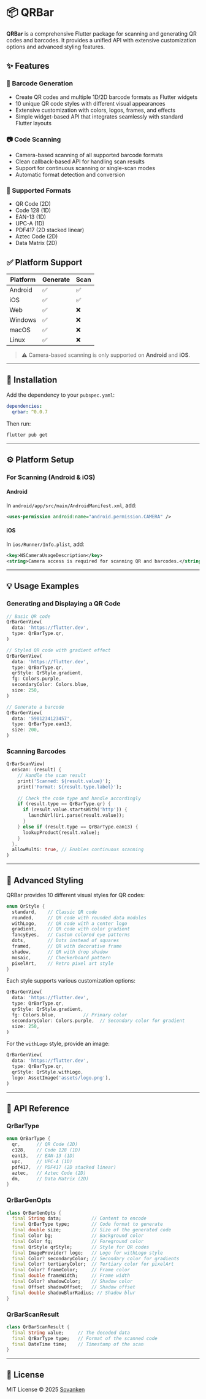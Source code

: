 # 📦 QRBar

**QRBar** is a comprehensive Flutter package for scanning and generating QR codes and barcodes. It provides a unified API with extensive customization options and advanced styling features.

## ✨ Features

### 🎨 Barcode Generation
- Create QR codes and multiple 1D/2D barcode formats as Flutter widgets
- 10 unique QR code styles with different visual appearances
- Extensive customization with colors, logos, frames, and effects
- Simple widget-based API that integrates seamlessly with standard Flutter layouts

### 📷 Code Scanning
- Camera-based scanning of all supported barcode formats
- Clean callback-based API for handling scan results
- Support for continuous scanning or single-scan modes
- Automatic format detection and conversion

### 🔄 Supported Formats
- QR Code (2D)
- Code 128 (1D)
- EAN-13 (1D)
- UPC-A (1D)
- PDF417 (2D stacked linear)
- Aztec Code (2D)
- Data Matrix (2D)


## ✅ Platform Support

| Platform | Generate | Scan |
|----------|----------|------|
| Android  | ✅        | ✅    |
| iOS      | ✅        | ✅    |
| Web      | ✅        | ❌    |
| Windows  | ✅        | ❌    |
| macOS    | ✅        | ❌    |
| Linux    | ✅        | ❌    |

> ⚠️ Camera-based scanning is only supported on **Android** and **iOS**.

---

## 🚀 Installation

Add the dependency to your `pubspec.yaml`:

```yaml
dependencies:
  qrbar: ^0.0.7
```

Then run:

```bash
flutter pub get
```

---

## ⚙️ Platform Setup

### For Scanning (Android & iOS)

#### Android

In `android/app/src/main/AndroidManifest.xml`, add:

```xml
<uses-permission android:name="android.permission.CAMERA" />
```

#### iOS

In `ios/Runner/Info.plist`, add:

```xml
<key>NSCameraUsageDescription</key>
<string>Camera access is required for scanning QR and barcodes.</string>
```

---

## 💡 Usage Examples

### Generating and Displaying a QR Code

```dart
// Basic QR code
QrBarGenView(
  data: 'https://flutter.dev',
  type: QrBarType.qr,
)

// Styled QR code with gradient effect
QrBarGenView(
  data: 'https://flutter.dev',
  type: QrBarType.qr,
  qrStyle: QrStyle.gradient,
  fg: Colors.purple,
  secondaryColor: Colors.blue,
  size: 250,
)

// Generate a barcode
QrBarGenView(
  data: '5901234123457',
  type: QrBarType.ean13,
  size: 200,
)
```

### Scanning Barcodes

```dart
QrBarScanView(
  onScan: (result) {
    // Handle the scan result
    print('Scanned: ${result.value}');
    print('Format: ${result.type.label}');
    
    // Check the code type and handle accordingly
    if (result.type == QrBarType.qr) {
      if (result.value.startsWith('http')) {
        launchUrl(Uri.parse(result.value));
      }
    } else if (result.type == QrBarType.ean13) {
      lookupProduct(result.value);
    }
  },
  allowMulti: true, // Enables continuous scanning
)
```

---

## 🧩 Advanced Styling

QRBar provides 10 different visual styles for QR codes:

```dart
enum QrStyle {
  standard,    // Classic QR code
  rounded,     // QR code with rounded data modules
  withLogo,    // QR code with a center logo
  gradient,    // QR code with color gradient
  fancyEyes,   // Custom colored eye patterns
  dots,        // Dots instead of squares
  framed,      // QR with decorative frame
  shadow,      // QR with drop shadow
  mosaic,      // Checkerboard pattern
  pixelArt,    // Retro pixel art style
}
```

Each style supports various customization options:

```dart
QrBarGenView(
  data: 'https://flutter.dev',
  type: QrBarType.qr,
  qrStyle: QrStyle.gradient,
  fg: Colors.blue,          // Primary color
  secondaryColor: Colors.purple,  // Secondary color for gradient
  size: 250,
)
```

For the `withLogo` style, provide an image:

```dart
QrBarGenView(
  data: 'https://flutter.dev',
  type: QrBarType.qr,
  qrStyle: QrStyle.withLogo,
  logo: AssetImage('assets/logo.png'),
)
```

---

## 🧱 API Reference

### QrBarType

```dart
enum QrBarType {
  qr,      // QR Code (2D)
  c128,    // Code 128 (1D)
  ean13,   // EAN-13 (1D)
  upc,     // UPC-A (1D)
  pdf417,  // PDF417 (2D stacked linear)
  aztec,   // Aztec Code (2D)
  dm,      // Data Matrix (2D)
}
```

### QrBarGenOpts

```dart
class QrBarGenOpts {
  final String data;           // Content to encode
  final QrBarType type;        // Code format to generate
  final double size;           // Size of the generated code
  final Color bg;              // Background color
  final Color fg;              // Foreground color
  final QrStyle qrStyle;       // Style for QR codes
  final ImageProvider? logo;   // Logo for withLogo style
  final Color? secondaryColor; // Secondary color for gradients
  final Color? tertiaryColor;  // Tertiary color for pixelArt
  final Color? frameColor;     // Frame color 
  final double frameWidth;     // Frame width
  final Color? shadowColor;    // Shadow color
  final Offset shadowOffset;   // Shadow offset
  final double shadowBlurRadius; // Shadow blur
}
```

### QrBarScanResult

```dart
class QrBarScanResult {
  final String value;     // The decoded data
  final QrBarType type;   // Format of the scanned code
  final DateTime time;    // Timestamp of the scan
}
```

---

## 📄 License

MIT License © 2025 [Sovanken](https://github.com/sovanken)
```

